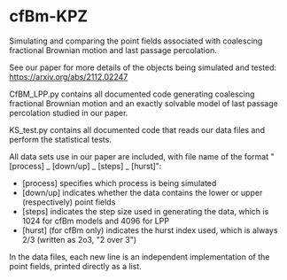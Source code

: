 # cfBm-KPZ
Simulating and comparing the point fields associated with coalescing fractional Brownian motion and last passage percolation.

See our paper for more details of the objects being simulated and tested: https://arxiv.org/abs/2112.02247

CfBM_LPP.py contains all documented code generating coalescing fractional Brownian motion and an exactly solvable model of last passage percolation studied in our paper.

KS_test.py contains all documented code that reads our data files and perform the statistical tests.

All data sets use in our paper are included, with file name of the format "[process] _ [down/up] _ [steps] _ [hurst]":
   - [process] specifies which process is being simulated
   - [down/up] indicates whether the data contains the lower or upper (respectively) point fields
   - [steps] indicates the step size used in generating the data, which is 1024 for cfBm models and 4096 for LPP
   - [hurst] (for cfBm only) indicates the hurst index used, which is always 2/3 (written as 2o3, "2 over 3") 

In the data files, each new line is an independent implementation of the point fields, printed directly as a list.
